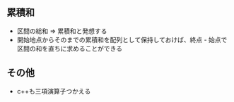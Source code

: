 ## 累積和

- 区間の総和 => 累積和と発想する
- 開始地点からそのまでの累積和を配列として保持しておけば、終点 - 始点で区間の和を直ちに求めることができる

## その他

- c++も三項演算子つかえる
